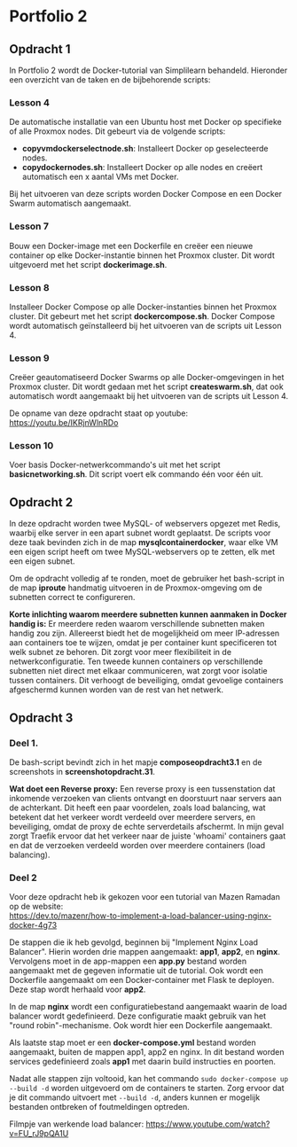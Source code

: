 # Portfolio 2

## Opdracht 1
In Portfolio 2 wordt de Docker-tutorial van Simplilearn behandeld. Hieronder een overzicht van de taken en de bijbehorende scripts:

### Lesson 4
De automatische installatie van een Ubuntu host met Docker op specifieke of alle Proxmox nodes. Dit gebeurt via de volgende scripts:
- **copyvmdockerselectnode.sh**: Installeert Docker op geselecteerde nodes.
- **copydockernodes.sh**: Installeert Docker op alle nodes en creëert automatisch een x aantal VMs met Docker.

Bij het uitvoeren van deze scripts worden Docker Compose en een Docker Swarm automatisch aangemaakt.

### Lesson 7
Bouw een Docker-image met een Dockerfile en creëer een nieuwe container op elke Docker-instantie binnen het Proxmox cluster. Dit wordt uitgevoerd met het script **dockerimage.sh**.

### Lesson 8
Installeer Docker Compose op alle Docker-instanties binnen het Proxmox cluster. Dit gebeurt met het script **dockercompose.sh**. Docker Compose wordt automatisch geïnstalleerd bij het uitvoeren van de scripts uit Lesson 4.

### Lesson 9
Creëer geautomatiseerd Docker Swarms op alle Docker-omgevingen in het Proxmox cluster. Dit wordt gedaan met het script **createswarm.sh**, dat ook automatisch wordt aangemaakt bij het uitvoeren van de scripts uit Lesson 4.

De opname van deze opdracht staat op youtube:
https://youtu.be/IKRjnWlnRDo

### Lesson 10
Voer basis Docker-netwerkcommando's uit met het script **basicnetworking.sh**. Dit script voert elk commando één voor één uit.

## Opdracht 2
In deze opdracht worden twee MySQL- of webservers opgezet met Redis, waarbij elke server in een apart subnet wordt geplaatst. De scripts voor deze taak bevinden zich in de map **mysqlcontainerdocker**, waar elke VM een eigen script heeft om twee MySQL-webservers op te zetten, elk met een eigen subnet.

Om de opdracht volledig af te ronden, moet de gebruiker het bash-script in de map **iproute** handmatig uitvoeren in de Proxmox-omgeving om de subnetten correct te configureren.

**Korte inlichting waarom meerdere subnetten kunnen aanmaken in Docker handig is:**
Er meerdere reden waarom verschillende subnetten maken handig zou zijn.
Allereerst biedt het de mogelijkheid om meer IP-adressen aan containers toe te wijzen, omdat je per container kunt specificeren tot welk subnet ze behoren. Dit zorgt voor meer flexibiliteit in de netwerkconfiguratie. Ten tweede kunnen containers op verschillende subnetten niet direct met elkaar communiceren, wat zorgt voor isolatie tussen containers. Dit verhoogt de beveiliging, omdat gevoelige containers afgeschermd kunnen worden van de rest van het netwerk.

## Opdracht 3
### Deel 1.
De bash-script bevindt zich in het mapje **composeopdracht3.1** en de screenshots in **screenshotopdracht.31**.

**Wat doet een Reverse proxy:**
Een reverse proxy is een tussenstation dat inkomende verzoeken van clients ontvangt en doorstuurt naar servers aan de achterkant. Dit heeft een paar voordelen, zoals load balancing, wat betekent dat het verkeer wordt verdeeld over meerdere servers, en beveiliging, omdat de proxy de echte serverdetails afschermt. In mijn geval zorgt Traefik ervoor dat het verkeer naar de juiste 'whoami' containers gaat en dat de verzoeken verdeeld worden over meerdere containers (load balancing).

### Deel 2
Voor deze opdracht heb ik gekozen voor een tutorial van Mazen Ramadan op de website:  
https://dev.to/mazenr/how-to-implement-a-load-balancer-using-nginx-docker-4g73

De stappen die ik heb gevolgd, beginnen bij "Implement Nginx Load Balancer". Hierin worden drie mappen aangemaakt: **app1**, **app2**, en **nginx**. Vervolgens moet in de app-mappen een **app.py** bestand worden aangemaakt met de gegeven informatie uit de tutorial. Ook wordt een Dockerfile aangemaakt om een Docker-container met Flask te deployen. Deze stap wordt herhaald voor **app2**.

In de map **nginx** wordt een configuratiebestand aangemaakt waarin de load balancer wordt gedefinieerd. Deze configuratie maakt gebruik van het "round robin"-mechanisme. Ook wordt hier een Dockerfile aangemaakt.

Als laatste stap moet er een **docker-compose.yml** bestand worden aangemaakt, buiten de mappen app1, app2 en nginx. In dit bestand worden services gedefinieerd zoals **app1** met daarin build instructies en poorten.

Nadat alle stappen zijn voltooid, kan het commando `sudo docker-compose up --build -d` worden uitgevoerd om de containers te starten. Zorg ervoor dat je dit commando uitvoert met `--build -d`, anders kunnen er mogelijk bestanden ontbreken of foutmeldingen optreden.

Filmpje van werkende load balancer:
https://www.youtube.com/watch?v=FU_rJ9pQA1U
